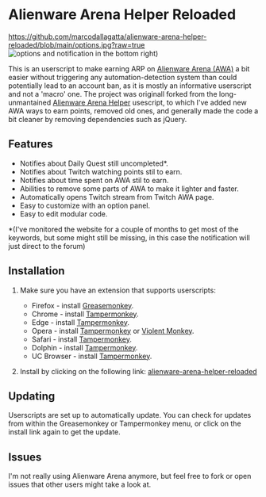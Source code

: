 # Alienware Arena Helper Reloaded

https://github.com/marcodallagatta/alienware-arena-helper-reloaded/blob/main/options.jpg?raw=true
![options and notification in the bottom right](https://github.com/marcodallagatta/userscripts/blob/main/alienware-arena-helper-reloaded/options.jpg?raw=true))


This is an userscript to make earning ARP on [Alienware Arena (AWA)](https://www.alienwarearena.com/) a bit easier without triggering any automation-detection system than could potentially lead to an account ban, as it is mostly an informative userscript and not a 'macro' one. The project was originall forked from the long-unmantained [Alienware Arena Helper](https://github.com/thomas-ashcraft/alienware_arena_helper) usescript, to which I've added new AWA ways to earn points, removed old ones, and generally made the code a bit cleaner by removing dependencies such as jQuery.

## Features

- Notifies about Daily Quest still uncompleted*.
- Notifies about Twitch watching points stil to earn.
- Notifies about time spent on AWA stil to earn.
- Abilities to remove some parts of AWA to make it lighter and faster.
- Automatically opens Twitch stream from Twitch AWA page.
- Easy to customize with an option panel.
- Easy to edit modular code.

*(I've monitored the website for a couple of months to get most of the keywords, but some might still be missing, in this case the notification will just direct to the forum)

## Installation

1. Make sure you have an extension that supports userscripts:

   - Firefox - install [Greasemonkey](https://addons.mozilla.org/en-US/firefox/addon/greasemonkey/).
   - Chrome - install [Tampermonkey](https://tampermonkey.net/?ext=dhdg&browser=chrome).
   - Edge - install [Tampermonkey](https://www.tampermonkey.net/?ext=dhdg&browser=edge).
   - Opera - install [Tampermonkey](https://tampermonkey.net/?ext=dhdg&browser=opera) or [Violent Monkey](https://addons.opera.com/en/extensions/details/violent-monkey/).
   - Safari - install [Tampermonkey](https://tampermonkey.net/?ext=dhdg&browser=safari).
   - Dolphin - install [Tampermonkey](https://tampermonkey.net/?ext=dhdg&browser=dolphin).
   - UC Browser - install [Tampermonkey](https://tampermonkey.net/?ext=dhdg&browser=ucweb).

2. Install by clicking on the following link: [alienware-arena-helper-reloaded](https://github.com/marcodallagatta/userscripts/blob/main/alienware-arena-helper-reloaded/alienwarearena_helper.user.js)

## Updating

Userscripts are set up to automatically update. You can check for updates from within the Greasemonkey or Tampermonkey menu, or click on the install link again to get the update.

## Issues

I'm not really using Alienware Arena anymore, but feel free to fork or open issues that other users might take a look at.
